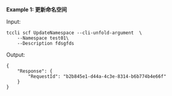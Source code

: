 **Example 1: 更新命名空间**



Input: 

```
tccli scf UpdateNamespace --cli-unfold-argument  \
    --Namespace test01\
    --Description fdsgfds
```

Output: 
```
{
    "Response": {
        "RequestId": "b2b845e1-d44a-4c3e-8314-b6b774b4e66f"
    }
}
```

